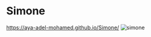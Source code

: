 # Simone
https://aya-adel-mohamed.github.io/Simone/
![simone](https://user-images.githubusercontent.com/115530179/205321689-67487d96-969b-4d08-b036-07815b070648.png)
